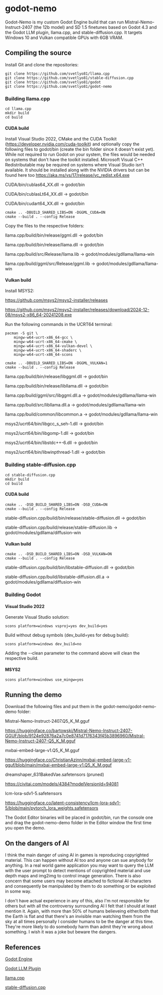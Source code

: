 # godot-nemo

Godot-Nemo is my custom Godot Engine build that can run Mistral-Nemo-Instruct-2407 (the 12b model) and SD 1.5 finetunes based on Godot 4.3 and the Godot LLM plugin, llama.cpp, and stable-diffusion.cpp. It targets Windows 10 and Vulkan compatible GPUs with 6GB VRAM.

## Compiling the source

Install Git and clone the repositories:

```
git clone https://github.com/svetlyo81/llama.cpp
git clone https://github.com/svetlyo81/stable-diffusion.cpp
git clone https://github.com/svetlyo81/godot
git clone https://github.com/svetlyo81/godot-nemo
```

### Building llama.cpp

```
cd llama.cpp
mkdir build
cd build
```

#### CUDA build

Install Visual Studio 2022, CMake and the CUDA Toolkit (https://developer.nvidia.com/cuda-toolkit) and optionally copy the following files to godot/bin (create the bin folder since it doesn't exist yet). While not required to run Godot on your system, the files would be needed on systems that don't have the toolkit installed. Microsoft Visual C++ Redistributable may be required on systems where Visual Studio isn't available. It should be installed along with the NVIDIA drivers but can be found here too https://aka.ms/vs/17/release/vc_redist.x64.exe

CUDA/bin/cublas64_XX.dll -> godot/bin

CUDA/bin/cublasLt64_XX.dll -> godot/bin

CUDA/bin/cudart64_XX.dll -> godot/bin

```
cmake .. -DBUILD_SHARED_LIBS=ON -DGGML_CUDA=ON
cmake --build . --config Release
```

Copy the files to the respective folders:

llama.cpp/build/bin/release/ggml.dll -> godot/bin

llama.cpp/build/bin/release/llama.dll -> godot/bin

llama.cpp/build/src/Release/llama.lib -> godot/modules/gdllama/llama-win

llama.cpp/build/ggml/src/Release/ggml.lib -> godot/modules/gdllama/llama-win

#### Vulkan build

Install MSYS2:

https://github.com/msys2/msys2-installer/releases

https://github.com/msys2/msys2-installer/releases/download/2024-12-08/msys2-x86_64-20241208.exe

Run the following commands in the UCRT64 terminal:

```
pacman -S git \
    mingw-w64-ucrt-x86_64-gcc \
    mingw-w64-ucrt-x86_64-cmake \
    mingw-w64-ucrt-x86_64-vulkan-devel \
    mingw-w64-ucrt-x86_64-shaderc \
    mingw-w64-ucrt-x86_64-scons
```

```
cmake .. -DBUILD_SHARED_LIBS=ON -DGGML_VULKAN=1
cmake --build . --config Release
```

llama.cpp/build/bin/release/libggml.dll -> godot/bin

llama.cpp/build/bin/release/libllama.dll -> godot/bin

llama.cpp/build/ggml/src/libggml.dll.a -> godot/modules/gdllama/llama-win

llama.cpp/build/src/libllama.dll.a -> godot/modules/gdllama/llama-win

llama.cpp/build/common/libcommon.a -> godot/modules/gdllama/llama-win

msys2/ucrt64/bin/libgcc_s_seh-1.dll -> godot/bin

msys2/ucrt64/bin/libgomp-1.dll -> godot/bin

msys2/ucrt64/bin/libstdc++-6.dll -> godot/bin

msys2/ucrt64/bin/libwinpthread-1.dll -> godot/bin

### Building stable-diffusion.cpp

```
cd stable-diffusion.cpp
mkdir build
cd build
```

#### CUDA build

```
cmake .. -DSD_BUILD_SHARED_LIBS=ON -DSD_CUDA=ON
cmake --build . --config Release
```

stable-diffusion.cpp/build/bin/release/stable-diffusion.dll -> godot/bin

stable-diffusion.cpp/build/release/stable-diffusion.lib -> godot/modules/gdllama/diffusion-win

#### Vulkan build

```
cmake .. -DSD_BUILD_SHARED_LIBS=ON -DSD_VULKAN=ON
cmake --build . --config Release
```

stable-diffusion.cpp/build/bin/libstable-diffusion.dll -> godot/bin

stable-diffusion.cpp/build/libstable-diffusion.dll.a -> godot/modules/gdllama/diffusion-win

### Building Godot

#### Visual Studio 2022

Generate Visual Studio solution:

```
scons platform=windows vsproj=yes dev_build=yes
```

Build without debug symbols (dev_build=yes for debug build):

```
scons platform=windows dev_build=no
```

Adding the --clean parameter to the command above will clean the respective build.

#### MSYS2

```
scons platform=windows use_mingw=yes
```

## Running the demo

Download the following files and put them in the godot-nemo/godot-nemo-demo folder:


Mistral-Nemo-Instruct-2407.Q5_K_M.gguf

https://huggingface.co/bartowski/Mistral-Nemo-Instruct-2407-GGUF/blob/9124e92876a2a7c0e8741d7176343f45b3896960/Mistral-Nemo-Instruct-2407-Q5_K_M.gguf


mxbai-embed-large-v1.Q5_K_M.gguf

https://huggingface.co/ChristianAzinn/mxbai-embed-large-v1-gguf/blob/main/mxbai-embed-large-v1.Q5_K_M.gguf


dreamshaper_631BakedVae.safetensors (pruned)

https://civitai.com/models/4384?modelVersionId=94081


lcm-lora-sdv1-5.safetensors

https://huggingface.co/latent-consistency/lcm-lora-sdv1-5/blob/main/pytorch_lora_weights.safetensors


The Godot Editor binaries will be placed in godot/bin, run the console one and drag the godot-nemo-demo folder in the Editor window the first time you open the demo.

## On the dangers of AI

I think the main danger of using AI in games is reproducing copyrighted material. This can happen without AI too and anyone can sue anybody for anything. In a real world game application you may want to query the LLM with the user prompt to detect mentions of copyrighted material and use depth maps and img2img to control image generation. There is also concern that some users may become attached to fictional AI characters and consequently be manipulated by them to do something or be exploited in some way.

I don't have actual experience in any of this, also I'm not responsible for others but with all the controversy surrounding AI I felt that I should at least mention it. Again, with more than 50% of humans believeing either/both that the Earth is flat and that there's an invisible man watching them from the sky at all times personally I consider humans to be the danger at this time. They're more likely to do somebody harm than admit they're wrong about something. I wish it was a joke but beware the dangers.

## References

[Godot Engine](https://github.com/godotengine/godot)

[Godot LLM Plugin](https://github.com/Adriankhl/godot-llm-template)

[llama.cpp](https://github.com/ggerganov/llama.cpp)

[stable-diffusion.cpp](https://github.com/leejet/stable-diffusion.cpp)
